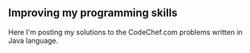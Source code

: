 Improving my programming skills
------------
Here I'm posting my solutions to the CodeChef.com problems written in Java language.
